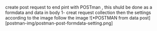 create post request to end pint with POSTman , this shuld be done as a formdata and data in body
1- creat request collection 
then the settings according to the image
follow the image
![*POSTMAN from data post][postman-img/postman-post-formdata-setting.png]
